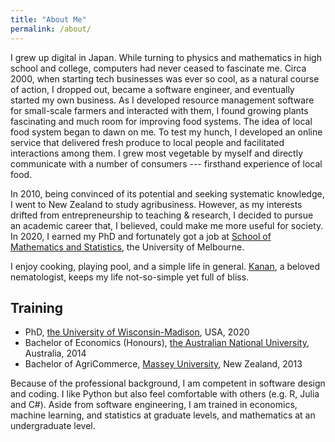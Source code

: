 ```yaml
---
title: "About Me"
permalink: /about/
---
```


<!--
[Curriculum Vitae](cv.pdf)
-->

I grew up digital in Japan. While turning to physics and mathematics in high school and college, computers had never ceased to fascinate me. Circa 2000, when starting tech businesses was ever so cool, as a natural course of action, I dropped out, became a software engineer, and eventually started my own business. As I developed resource management software for small-scale farmers and interacted with them, I found growing plants fascinating and much room for improving food systems. The idea of local food system began to dawn on me. To test my hunch, I developed an online service that delivered fresh produce to local people and facilitated interactions among them. I grew most vegetable by myself and directly communicate with a number of consumers --- firsthand experience of local food.

In 2010, being convinced of its potential and seeking systematic knowledge, I went to New Zealand to study agribusiness. However, as my interests drifted from entrepreneurship to teaching & research, I decided to pursue an academic career that, I believed, could make me more useful for society. In 2020, I earned my PhD and fortunately got a job at [School of Mathematics and Statistics](https://ms.unimelb.edu.au), the University of Melbourne.

I enjoy cooking, playing pool, and a simple life in general. [Kanan](https://ksaikai.github.io), a beloved nematologist, keeps my life not-so-simple yet full of bliss.


## Training
* PhD, [the University of Wisconsin-Madison](https://aae.wisc.edu), USA, 2020
* Bachelor of Economics (Honours), [the Australian National University](https://www.rse.anu.edu.au), Australia, 2014
* Bachelor of AgriCommerce, [Massey University](https://www.massey.ac.nz), New Zealand, 2013

Because of the professional background, I am competent in software design and coding. I like Python but also feel comfortable with others (e.g. R, Julia and C#). Aside from software engineering, I am trained in economics, machine learning, and statistics at graduate levels, and mathematics at an undergraduate level.

<!---
Being a PhD student was luxury in my life, and I enjoyed myself in the following classes at UW-Madison.
<table>
  <tr>
    <td>
      <strong>Economics</strong>
      <ul>
        <li>ECON 709: Economic Statistics and Econometrics I</li>
        <li>ECON 710: Economic Statistics and Econometrics II</li>
        <li>ECON 711: Economic Theory - Microeconomics Sequence</li>
        <li>ECON 712: Economic Theory - Macroeconomics Sequence</li>
        <li>ECON 713: Economic Theory - Microeconomics Sequence</li>
        <li>AAE 641: Foundations of Agricultural Economics</li>
        <li>AAE 706: Applied Risk Analysis</li>
        <li>AAE 731: Frontiers in Development Economics 2</li>
        <li>AAE 520: Community Economic Analysis</li>
        <li>REAL EST 720: Urban Economics</li>
      </ul>
    </td>
  </tr>
  <tr>
    <td>
      <strong>Mathematics</strong>
      <ul>
        <li>MATH 415: Applied Dynamical Systems, Chaos, and Modeling</li>
        <li>MATH 521: Analysis I</li>
        <li>MATH 531: Probability Theory</li>
        <li>MATH 541: Modern Algebra</li>
        <li>MATH 629: Introduction to Measure and Integration</li>
        <li>MATH 632: Introduction to Stochastic Processes</li>
      </ul>
    </td>
  </tr>
  <tr>
    <td>
      <strong>Machine learning</strong>
      <ul>
        <li>CS 532: Theory and Applications of Pattern Recognition</li>
        <li>CS 540: Introduction to Artificial Intelligence</li>
        <li>CS 761: Mathematical Foundations of Machine Learning</li>
        <li>CS 861: Theoretical Foundations of Machine Learning</li>
      </ul>
    </td>
  </tr>
  <tr>
    <td>
      <strong>Optimization</strong>
      <ul>
        <li>CS 524: Introduction to Optimization</li>
        <li>CS 723: Dynamic Programming and Associated Topics</li>
      </ul>
    </td>
  </tr>
  <tr>
    <td>
      <strong>Sociology</strong>
      <ul>
        <li>SOC 901: Social Network Analysis</li>
      </ul>
    </td>
  </tr>
</table>
-->
